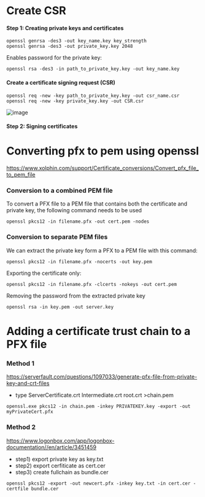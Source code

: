 

# Create CSR

 ####  Step 1: Creating private keys and certificates
```
openssl genrsa -des3 -out key_name.key key_strength
openssl genrsa -des3 -out private_key.key 2048
```
Enables password for the private key:
```
openssl rsa -des3 -in path_to_private_key.key -out key_name.key
```

 ####  Create a certificate signing request (CSR)
```
openssl req -new -key path_to_private_key.key -out csr_name.csr
openssl req -new -key private_key.key -out CSR.csr
```
![image](https://github.com/rezaabedi1365/LinuxConfigFile/assets/117336743/b3393492-ef01-4307-9385-1b01f2a643a8)

 ####  Step 2: Signing certificates


# Converting pfx to pem using openssl
https://www.xolphin.com/support/Certificate_conversions/Convert_pfx_file_to_pem_file
### Conversion to a combined PEM file
To convert a PFX file to a PEM file that contains both the certificate and private key, the following command needs to be used
```
openssl pkcs12 -in filename.pfx -out cert.pem -nodes 
```
### Conversion to separate PEM files
We can extract the private key form a PFX to a PEM file with this command:
```
openssl pkcs12 -in filename.pfx -nocerts -out key.pem
```
Exporting the certificate only:
```
openssl pkcs12 -in filename.pfx -clcerts -nokeys -out cert.pem 
```

Removing the password from the extracted private key
```
openssl rsa -in key.pem -out server.key 
```
# Adding a certificate trust chain to a PFX file

### Method 1
https://serverfault.com/questions/1097033/generate-pfx-file-from-private-key-and-crt-files
- type ServerCertificate.crt Intermediate.crt root.crt >chain.pem
```
openssl.exe pkcs12 -in chain.pem -inkey PRIVATEKEY.key -export -out myPrivateCert.pfx
```

### Method 2
https://www.logonbox.com/app/logonbox-documentation//en/article/3451459
* step1) export private key as key.txt
* step2) export cerfiticate as cert.cer
* step3) create fullchain as bundle.cer
  
```
openssl pkcs12 -export -out newcert.pfx -inkey key.txt -in cert.cer -certfile bundle.cer
```
